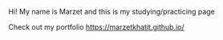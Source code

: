 Hi! My name is Marzet and this is my studying/practicing page

Check out my portfolio https://marzetkhatit.github.io/
